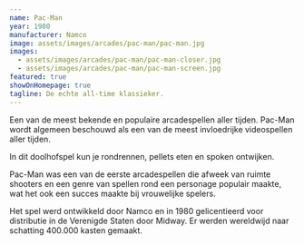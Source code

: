 ```yaml
---
name: Pac-Man
year: 1980
manufacturer: Namco
image: assets/images/arcades/pac-man/pac-man.jpg
images:
  - assets/images/arcades/pac-man/pac-man-closer.jpg
  - assets/images/arcades/pac-man/pac-man-screen.jpg
featured: true
showOnHomepage: true
tagline: De echte all-time klassieker.
---
```


Een van de meest bekende en populaire arcadespellen aller tijden. Pac-Man wordt algemeen beschouwd als een van de meest
invloedrijke videospellen aller tijden.

In dit doolhofspel kun je rondrennen, pellets eten en spoken ontwijken.

Pac-Man was een van de eerste arcadespellen die afweek van ruimte shooters en een genre van spellen rond een personage
populair maakte, wat het ook een succes maakte bij vrouwelijke spelers.

Het spel werd ontwikkeld door Namco en in 1980 gelicentieerd voor distributie in de Verenigde Staten door Midway. Er
werden wereldwijd naar schatting 400.000 kasten gemaakt.